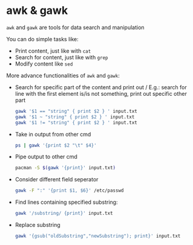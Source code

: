 # awk & gawk

`awk` and `gawk` are tools for data search and manipulation

You can do simple tasks like:

- Print content, just like with `cat`
- Search for content, just like with `grep`
- Modify content like `sed`

More advance functionalities of `awk` and `gawk`:

- Search for specific part of the content and print out /
    E.g.: search for line with the first element is/is not something, print out specific other part

    ```bash
    gawk '$1 == "string" { print $2 } ' input.txt
    gawk '$1 ~ "string" { print $2 } ' input.txt
    gawk '$1 != "string" { print $2 } ' input.txt
    ```

- Take in output from other cmd

    ```bash
    ps | gawk '{print $2 "\t" $4}'
    ```

- Pipe output to other cmd
  
    ```bash
    pacman -S $(gawk '{print}' input.txt)
    ```

- Consider different field seperator

    ```bash
    gawk -F ":" '{print $1, $6}' /etc/passwd
    ```

- Find lines containing specified substring:

    ```bash
    gawk '/substring/ {print}' input.txt
    ```

- Replace substring

    ```bash
    gawk '{gsub("oldSubstring","newSubstring"); print}' input.txt
    ```
